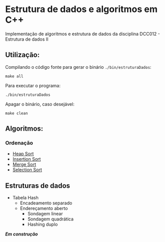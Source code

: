 # Estrutura de dados e algoritmos em C++

Implementação de algoritmos e estrutura de dados da disciplina DCC012 - Estrutura de dados II

## Utilização:

Compilando o código fonte para gerar o binário `./bin/estruturaDados`:

`make all`

Para executar o programa:

`./bin/estruturaDados`

Apagar o binário, caso desejável:

`make clean`

## Algoritmos:

### Ordenação

*  [Heap Sort](https://pt.wikipedia.org/wiki/Heapsort)
*  [Insertion Sort](https://pt.wikipedia.org/wiki/Insertion_sort)
*  [Merge Sort](https://pt.wikipedia.org/wiki/Merge_sort)
*  [Selection Sort](https://pt.wikipedia.org/wiki/Selection_sort)

## Estruturas de dados

*  Tabela Hash
   *  Encadeamento separado
   *  Endereçamento aberto
      * Sondagem linear
      * Sondagem quadrática
      * Hashing duplo

***Em construção***
